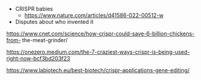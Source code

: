 - CRISPR babies
	- https://www.nature.com/articles/d41586-022-00512-w
- Disputes about who invented it


https://www.cnet.com/science/how-crispr-could-save-6-billion-chickens-from- the-meat-grinder/

https://onezero.medium.com/the-7-craziest-ways-crispr-is-being-used-right-now-bcf3bd203f23 

https://www.labiotech.eu/best-biotech/crispr-applications-gene-editing/